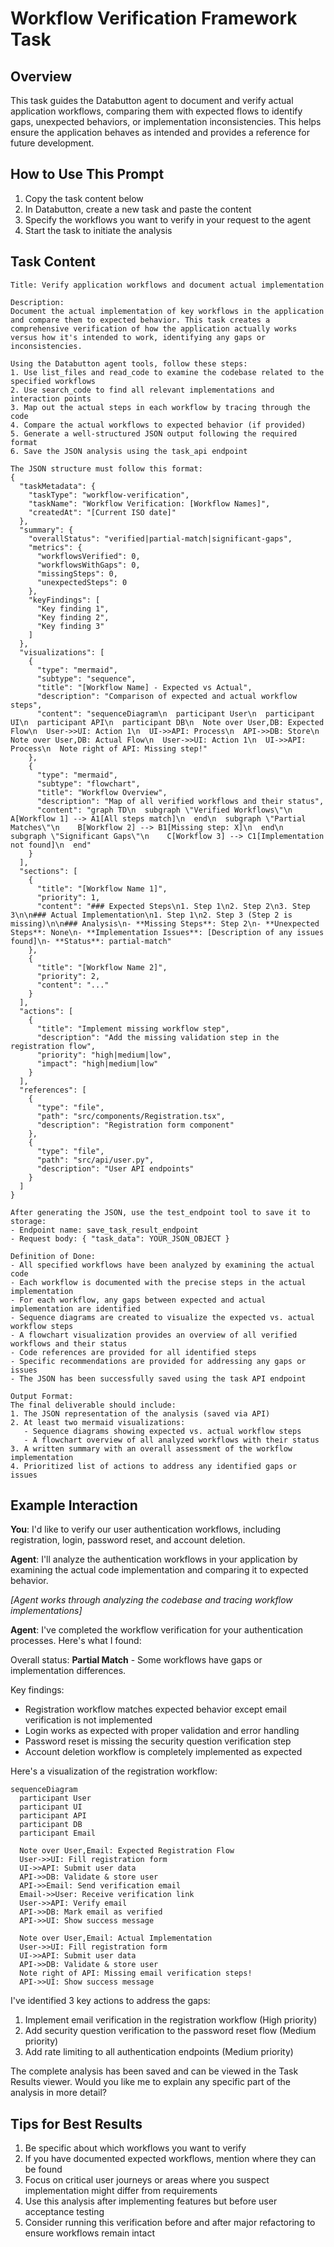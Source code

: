 # Workflow Verification Framework Task

## Overview
This task guides the Databutton agent to document and verify actual application workflows, comparing them with expected flows to identify gaps, unexpected behaviors, or implementation inconsistencies. This helps ensure the application behaves as intended and provides a reference for future development.

## How to Use This Prompt
1. Copy the task content below
2. In Databutton, create a new task and paste the content
3. Specify the workflows you want to verify in your request to the agent
4. Start the task to initiate the analysis

## Task Content

```
Title: Verify application workflows and document actual implementation

Description:
Document the actual implementation of key workflows in the application and compare them to expected behavior. This task creates a comprehensive verification of how the application actually works versus how it's intended to work, identifying any gaps or inconsistencies.

Using the Databutton agent tools, follow these steps:
1. Use list_files and read_code to examine the codebase related to the specified workflows
2. Use search_code to find all relevant implementations and interaction points
3. Map out the actual steps in each workflow by tracing through the code
4. Compare the actual workflows to expected behavior (if provided)
5. Generate a well-structured JSON output following the required format
6. Save the JSON analysis using the task_api endpoint

The JSON structure must follow this format:
{
  "taskMetadata": {
    "taskType": "workflow-verification",
    "taskName": "Workflow Verification: [Workflow Names]",
    "createdAt": "[Current ISO date]"
  },
  "summary": {
    "overallStatus": "verified|partial-match|significant-gaps",
    "metrics": {
      "workflowsVerified": 0,
      "workflowsWithGaps": 0,
      "missingSteps": 0,
      "unexpectedSteps": 0
    },
    "keyFindings": [
      "Key finding 1",
      "Key finding 2",
      "Key finding 3"
    ]
  },
  "visualizations": [
    {
      "type": "mermaid",
      "subtype": "sequence",
      "title": "[Workflow Name] - Expected vs Actual",
      "description": "Comparison of expected and actual workflow steps",
      "content": "sequenceDiagram\n  participant User\n  participant UI\n  participant API\n  participant DB\n  Note over User,DB: Expected Flow\n  User->>UI: Action 1\n  UI->>API: Process\n  API->>DB: Store\n  Note over User,DB: Actual Flow\n  User->>UI: Action 1\n  UI->>API: Process\n  Note right of API: Missing step!"
    },
    {
      "type": "mermaid",
      "subtype": "flowchart",
      "title": "Workflow Overview",
      "description": "Map of all verified workflows and their status",
      "content": "graph TD\n  subgraph \"Verified Workflows\"\n    A[Workflow 1] --> A1[All steps match]\n  end\n  subgraph \"Partial Matches\"\n    B[Workflow 2] --> B1[Missing step: X]\n  end\n  subgraph \"Significant Gaps\"\n    C[Workflow 3] --> C1[Implementation not found]\n  end"
    }
  ],
  "sections": [
    {
      "title": "[Workflow Name 1]",
      "priority": 1,
      "content": "### Expected Steps\n1. Step 1\n2. Step 2\n3. Step 3\n\n### Actual Implementation\n1. Step 1\n2. Step 3 (Step 2 is missing)\n\n### Analysis\n- **Missing Steps**: Step 2\n- **Unexpected Steps**: None\n- **Implementation Issues**: [Description of any issues found]\n- **Status**: partial-match"
    },
    {
      "title": "[Workflow Name 2]",
      "priority": 2,
      "content": "..."
    }
  ],
  "actions": [
    {
      "title": "Implement missing workflow step",
      "description": "Add the missing validation step in the registration flow",
      "priority": "high|medium|low",
      "impact": "high|medium|low"
    }
  ],
  "references": [
    {
      "type": "file",
      "path": "src/components/Registration.tsx",
      "description": "Registration form component"
    },
    {
      "type": "file", 
      "path": "src/api/user.py",
      "description": "User API endpoints"
    }
  ]
}

After generating the JSON, use the test_endpoint tool to save it to storage:
- Endpoint name: save_task_result_endpoint
- Request body: { "task_data": YOUR_JSON_OBJECT }

Definition of Done:
- All specified workflows have been analyzed by examining the actual code
- Each workflow is documented with the precise steps in the actual implementation
- For each workflow, any gaps between expected and actual implementation are identified
- Sequence diagrams are created to visualize the expected vs. actual workflow steps
- A flowchart visualization provides an overview of all verified workflows and their status
- Code references are provided for all identified steps
- Specific recommendations are provided for addressing any gaps or issues
- The JSON has been successfully saved using the task API endpoint

Output Format:
The final deliverable should include:
1. The JSON representation of the analysis (saved via API)
2. At least two mermaid visualizations:
   - Sequence diagrams showing expected vs. actual workflow steps
   - A flowchart overview of all analyzed workflows with their status
3. A written summary with an overall assessment of the workflow implementation
4. Prioritized list of actions to address any identified gaps or issues
```

## Example Interaction

**You**: I'd like to verify our user authentication workflows, including registration, login, password reset, and account deletion.

**Agent**: I'll analyze the authentication workflows in your application by examining the actual code implementation and comparing it to expected behavior.

*[Agent works through analyzing the codebase and tracing workflow implementations]*

**Agent**: I've completed the workflow verification for your authentication processes. Here's what I found:

Overall status: **Partial Match** - Some workflows have gaps or implementation differences.

Key findings:
- Registration workflow matches expected behavior except email verification is not implemented
- Login works as expected with proper validation and error handling
- Password reset is missing the security question verification step
- Account deletion workflow is completely implemented as expected

Here's a visualization of the registration workflow:

```mermaid
sequenceDiagram
  participant User
  participant UI
  participant API
  participant DB
  participant Email
  
  Note over User,Email: Expected Registration Flow
  User->>UI: Fill registration form
  UI->>API: Submit user data
  API->>DB: Validate & store user
  API->>Email: Send verification email
  Email->>User: Receive verification link
  User->>API: Verify email
  API->>DB: Mark email as verified
  API->>UI: Show success message
  
  Note over User,Email: Actual Implementation
  User->>UI: Fill registration form
  UI->>API: Submit user data
  API->>DB: Validate & store user
  Note right of API: Missing email verification steps!
  API->>UI: Show success message
```

I've identified 3 key actions to address the gaps:
1. Implement email verification in the registration workflow (High priority)
2. Add security question verification to the password reset flow (Medium priority)
3. Add rate limiting to all authentication endpoints (Medium priority)

The complete analysis has been saved and can be viewed in the Task Results viewer. Would you like me to explain any specific part of the analysis in more detail?

## Tips for Best Results

1. Be specific about which workflows you want to verify
2. If you have documented expected workflows, mention where they can be found
3. Focus on critical user journeys or areas where you suspect implementation might differ from requirements
4. Use this analysis after implementing features but before user acceptance testing
5. Consider running this verification before and after major refactoring to ensure workflows remain intact

